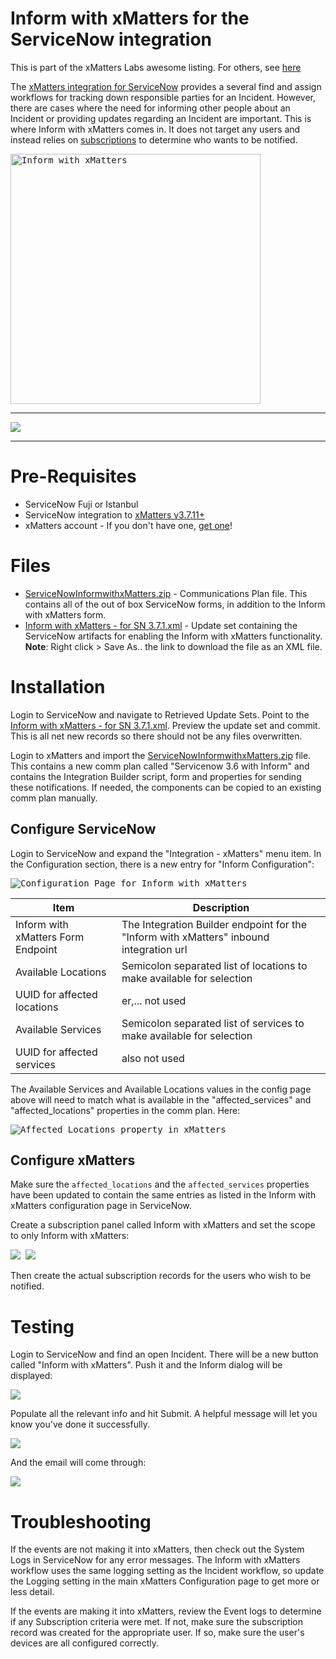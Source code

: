 
# Inform with xMatters for the ServiceNow integration
This is part of the xMatters Labs awesome listing. For others, see [here](https://github.com/xmatters/xMatters-Labs)

The [xMatters integration for ServiceNow](https://store.servicenow.com/sn_appstore_store.do#!/store/application/5950d7444f2231000e9fa88ca310c78c) provides a several find and assign workflows for tracking down responsible parties for an Incident. However, there are cases where the need for informing other people about an Incident or providing updates regarding an Incident are important. This is where Inform with xMatters comes in. It does not target any users and instead relies on [subscriptions](http://help.xmatters.com/OnDemand/user/subscriptions.htm) to determine who wants to be notified. 

<kbd>
  <img src="images/inform_page.png" alt="Inform with xMatters" height="400">
</kbd>

---------

<kbd>
  <img src="https://github.com/xmatters/xMatters-Labs/raw/master/media/disclaimer.png">
</kbd>

---------



# Pre-Requisites
* ServiceNow Fuji or Istanbul
* ServiceNow integration to [xMatters v3.7.11+](https://store.servicenow.com/sn_appstore_store.do#!/store/application/5950d7444f2231000e9fa88ca310c78c/3.7.12)
* xMatters account - If you don't have one, [get one](https://www.xmatters.com)!

# Files
* [ServiceNowInformwithxMatters.zip](ServiceNowInformwithxMatters.zip) - Communications Plan file. This contains all of the out of box ServiceNow forms, in addition to the Inform with xMatters form. 
* [Inform with xMatters - for SN 3.7.1.xml](https://raw.githubusercontent.com/xmatters/xm-labs-snow-inform/master/Inform%20with%20xMatters%20-%20for%20SN%203.7.1.xml) - Update set containing the ServiceNow artifacts for enabling the Inform with xMatters functionality. **Note**: Right click > Save As.. the link to download the file as an XML file. 


# Installation
Login to ServiceNow and navigate to Retrieved Update Sets. Point to the [Inform with xMatters - for SN 3.7.1.xml](https://raw.githubusercontent.com/xmatters/xm-labs-snow-inform/master/Inform%20with%20xMatters%20-%20for%20SN%203.7.1.xml). Preview the update set and commit. This is all net new records so there should not be any files overwritten. 

Login to xMatters and import the [ServiceNowInformwithxMatters.zip](ServiceNowInformwithxMatters.zip) file. This contains a new comm plan called "Servicenow 3.6 with Inform" and contains the Integration Builder script, form and properties for sending these notifications. If needed, the components can be copied to an existing comm plan manually. 

## Configure ServiceNow
Login to ServiceNow and expand the "Integration - xMatters" menu item. In the Configuration section, there is a new entry for "Inform Configuration":

<kbd>
  <img src="images/inform_config.png" alt="Configuration Page for Inform with xMatters">
</kbd>

| Item | Description |
| ----- | ----- |
| Inform with xMatters Form Endpoint | The Integration Builder endpoint for the "Inform with xMatters" inbound integration url |
| Available Locations | Semicolon separated list of locations to make available for selection |
| UUID for affected locations | er,... not used |
| Available Services | Semicolon separated list of services to make available for selection |
| UUID for affected services | also not used |

The Available Services and Available Locations values in the config page above will need to match what is available in the "affected_services" and "affected_locations" properties in the comm plan. Here:

<kbd>
  <img src="images/affected_loc.png" alt="Affected Locations property in xMatters" >
</kbd>


## Configure xMatters
Make sure the `affected_locations` and the `affected_services` properties have been updated to contain the same entries as listed in the Inform with xMatters configuration page in ServiceNow. 

Create a subscription panel called Inform with xMatters and set the scope to only Inform with xMatters:

<kbd>
  <img src="images/subpanel1.png">
</kbd>

<kbd>
  <img src="images/subpanel2.png">
</kbd>

Then create the actual subscription records for the users who wish to be notified. 

   
# Testing
Login to ServiceNow and find an open Incident. There will be a new button called "Inform with xMatters". Push it and the Inform dialog will be displayed:

<kbd>
  <img src="images/inform_page.png">
</kbd>

Populate all the relevant info and hit Submit. A helpful message will let you know you've done it successfully. 

<kbd>
  <img src="images/success.png">
</kbd>

And the email will come through:

<kbd>
  <img src="images/email.png">
</kbd>

# Troubleshooting
If the events are not making it into xMatters, then check out the System Logs in ServiceNow for any error messages. The Inform with xMatters workflow uses the same logging setting as the Incident workflow, so update the Logging setting in the main xMatters Configuration page to get more or less detail. 

If the events are making it into xMatters, review the Event logs to determine if any Subscription criteria were met. If not, make sure the subscription record was created for the appropriate user. If so, make sure the user's devices are all configured correctly. 

